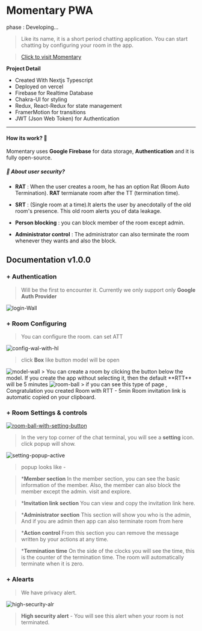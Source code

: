 # Momentary PWA

phase : Developing...

>Like its name, it is a short period chatting application.
You can start chatting by configuring your room in the app.

>[Click to visit Momentary](https://momentary.vercel.app/ "click to visit momentary")


**Project Detail**
+ Created With Nextjs Typescript
+ Deployed on vercel
+ Firebase for Realtime Database
+ Chakra-UI for styling
+ Redux, React-Redux for state management
+ FramerMotion for transitions
+ JWT (Json Web Token) for Authentication

------------

#### How its work? 🚀
 Momentary uses **Google Firebase** for data storage, **Authentication** and it is fully open-source.

##### 🔐 About user security?
 * **RAT** : When the user creates a room, he has an option Rat (Room Auto Termination). **RAT** termianate room after the TT (termination time).
 
 * **SRT** : (Single room at a time).It alerts the user by anecdotally of the old room's presence. This old room alerts you of data leakage.
 
 *  **Person blocking** : you can block member of the room except admin.
 
 * **Administrator control** :  The administrator can also terminate the room whenever they wants and also the block.
 
 
##  Documentation v1.0.0

###  + Authentication 
 >Will be the first to encounter it. Currently we only support only **Google Auth Provider**
 
 <img src="https://i.ibb.co/cDc8zK6/login-Wall.png"  alt="login-Wall" border="0">
 
### + Room Configuring
> You can configure the room. can set  ATT

<img src="https://i.ibb.co/NFdz8mS/config-wal-with-hl.png" alt="config-wal-with-hl" border="0">

> click **Box** like button model will be open

<img src="https://i.ibb.co/7W1srZ0/model-wall.png" alt="model-wall" border="0">
> 
You can create a room by clicking the button below the model. If you create the app without selecting it, then the default **RTT**  will be 5 minutes

<img src="https://i.ibb.co/5hxCLkr/room-ball.png" alt="room-ball" border="0">
> if you can see this type of page , Congratulation you created Room with RTT - 5min
Room invitation link is automatic copied on your clipboard.

### + Room Settings & controls

<a href="https://ibb.co/MhPTmCw"><img src="https://i.ibb.co/N3WhMyD/room-ball-with-setting-button.png" alt="room-ball-with-setting-button" border="0"></a>

> In the very top corner of the chat terminal, you will see a **setting** icon. click popup will show.

<img src="https://i.ibb.co/3cxVmX8/setting-popup-active.png" alt="setting-popup-active" border="0">

> popup looks like -

>***Member section**
In the member section, you can see the basic information of the member.
Also, the member can also block the member except the admin. visit and explore.

>***Invitation link section**
You can view and copy the invitation link here.

>***Administrator section**
This section will show you who is the admin,
And if you are admin then app can also terminate room from here

>***Action control** 
From this section you can remove the message written by your actions at any time.

>***Termination time** 
On the side of the clocks you will see the time, this is the counter of the termination time. The room will automatically terminate when it is zero.

### + Alearts 
> We have privacy alert.

<img src="https://i.ibb.co/YpVJsVJ/high-security-alr.png" alt="high-security-alr" border="0"></a>
> **High security alert** - You will see this alert when your room is not terminated.

